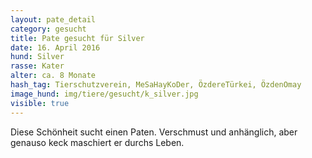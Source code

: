 ```yaml
---
layout: pate_detail
category: gesucht
title: Pate gesucht für Silver
date: 16. April 2016
hund: Silver
rasse: Kater
alter: ca. 8 Monate
hash_tag: Tierschutzverein, MeSaHayKoDer, ÖzdereTürkei, ÖzdenOmay
image_hund: img/tiere/gesucht/k_silver.jpg
visible: true
---
```


 Diese Schönheit sucht einen Paten. Verschmust und anhänglich, aber genauso keck maschiert er durchs Leben.
